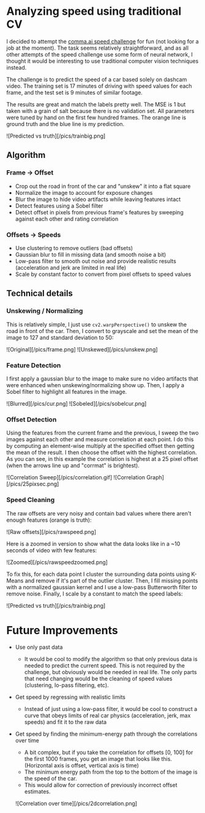 # Analyzing speed using traditional CV

I decided to attempt the <a href="https://github.com/commaai/speedchallenge">comma.ai speed challenge</a> for fun (not looking for a job at the moment). The task seems relatively straightforward, and as all other attempts of the speed challenge use some form of neural network, I thought it would be interesting to use traditional computer vision techniques instead.

The challenge is to predict the speed of a car based solely on dashcam video. The training set is 17 minutes of driving with speed values for each frame, and the test set is 9 minutes of similar footage.

The results are great and match the labels pretty well. The MSE is 1 but taken with a grain of salt because there is no validation set. All parameters were tuned by hand on the first few hundred frames. The orange line is ground truth and the blue line is my prediction.

![Predicted vs truth][/pics/trainbig.png]

## Algorithm

### Frame -> Offset

- Crop out the road in front of the car and "unskew" it into a flat square
- Normalize the image to account for exposure changes
- Blur the image to hide video artifacts while leaving features intact
- Detect features using a Sobel filter
- Detect offset in pixels from previous frame's features by sweeping against each other and rating correlation

### Offsets -> Speeds

- Use clustering to remove outliers (bad offsets)
- Gaussian blur to fill in missing data (and smooth noise a bit)
- Low-pass filter to smooth out noise and provide realistic results (acceleration and jerk are limited in real life)
- Scale by constant factor to convert from pixel offsets to speed values

## Technical details

### Unskewing / Normalizing

This is relatively simple, I just use `cv2.warpPerspective()` to unskew the road in front of the car. Then, I convert to grayscale and set the mean of the image to 127 and standard deviation to 50:

![Original][/pics/frame.png]
![Unskewed][/pics/unskew.png]

### Feature Detection

I first apply a gaussian blur to the image to make sure no video artifacts that were enhanced when unskewing/normalizing show up. Then, I apply a Sobel filter to highlight all features in the image.

![Blurred][/pics/cur.png]
![Sobeled][/pics/sobelcur.png]

### Offset Detection

Using the features from the current frame and the previous, I sweep the two images against each other and measure correlation at each point. I do this by computing an element-wise multiply at the specified offset then getting the mean of the result. I then choose the offset with the highest correlation. As you can see, in this example the correlation is highest at a 25 pixel offset (when the arrows line up and "corrmat" is brightest).

![Correlation Sweep][/pics/correlation.gif]
![Correlation Graph][/pics/25pixsec.png]

### Speed Cleaning

The raw offsets are very noisy and contain bad values where there aren't enough features (orange is truth):

![Raw offsets][/pics/rawspeed.png]

Here is a zoomed in version to show what the data looks like in a ~10 seconds of video with few features:

![Zoomed][/pics/rawspeedzoomed.png]

To fix this, for each data point I cluster the surrounding data points using K-Means and remove if it's part of the outlier cluster. Then, I fill missing points with a normalized gaussian kernel and I use a low-pass Butterworth filter to remove noise. Finally, I scale by a constant to match the speed labels:

![Predicted vs truth][/pics/trainbig.png]

# Future Improvements

- Use only past data
  - It would be cool to modify the algorithm so that only previous data is needed to predict the current speed. This is not required by the challenge, but obviously would be needed in real life. The only parts that need changing would be the cleaning of speed values (clustering, lo-pass filtering, etc).
- Get speed by regressing with realistic limits
  - Instead of just using a low-pass filter, it would be cool to construct a curve that obeys limits of real car physics (acceleration, jerk, max speeds) and fit it to the raw data
- Get speed by finding the minimum-energy path through the correlations over time
  - A bit complex, but if you take the correlation for offsets [0, 100] for the first 1000 frames, you get an image that looks like this. (Horizontal axis is offset, vertical axis is time)
  - The minimum energy path from the top to the bottom of the image is the speed of the car.
  - This would allow for correction of previously incorrect offset estimates.

  ![Correlation over time][/pics/2dcorrelation.png]
